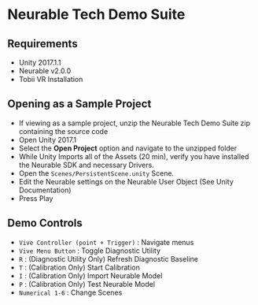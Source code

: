 # Neurable Tech Demo Suite

## Requirements

* Unity 2017.1.1
* Neurable v2.0.0
* Tobii VR Installation

## Opening as a Sample Project

* If viewing as a sample project, unzip the Neurable Tech Demo Suite zip containing the source code
* Open Unity 2017.1
* Select the **Open Project** option and navigate to the unzipped folder
* While Unity Imports all of the Assets (20 min), verify you have installed the Neurable SDK and necessary Drivers.
* Open the `Scenes/PersistentScene.unity` Scene.
* Edit the Neurable settings on the Neurable User Object (See Unity Documentation)
* Press Play

## Demo Controls

* `Vive Controller (point + Trigger)` : Navigate menus
* `Vive Menu Button` : Toggle Diagnostic Utility
* `R` : (Diagnostic Utility Only) Refresh Diagnostic Baseline 
* `T` : (Calibration Only) Start Calibration
* `I` : (Calibration Only) Import Neurable Model
* `P` : (Calibration Only) Test Neurable Model
* `Numerical 1-6` : Change Scenes